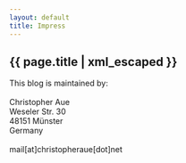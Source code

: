 ```yaml
---
layout: default
title: Impress
---
```


<section class="page-section text-optimized">
    <h1 class="page-headline page-heading">{{ page.title | xml_escaped }}</h1>
    <p class="text white-bg">
        This blog is maintained by:<br/>
        <br/>
        Christopher Aue<br/>
        Weseler Str. 30<br/>
        48151 Münster<br/>
        Germany<br/>
        <br/>
        mail[at]christopheraue[dot]net
    </p>
</section>